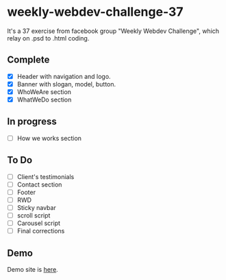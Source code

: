 # weekly-webdev-challenge-37
It's a 37 exercise from facebook group "Weekly Webdev Challenge", which relay on .psd to .html coding.

## Complete
- [x] Header with navigation and logo.
- [x] Banner with slogan, model, button.
- [x] WhoWeAre section
- [x] WhatWeDo section
## In progress
- [ ] How we works section
## To Do
- [ ] Client's testimonials
- [ ] Contact section
- [ ] Footer
- [ ] RWD
- [ ] Sticky navbar
- [ ] scroll script
- [ ] Carousel script
- [ ] Final corrections

## Demo
Demo site is [here](https://gizyk.github.io/weekly-webdev-challenge-37/index.html).